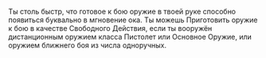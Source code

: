 Ты столь быстр, что готовое к бою оружие в твоей руке способно появиться буквально в мгновение ока. Ты можешь Приготовить оружие к бою в качестве Свободного Действия, если ты вооружён дистанционным оружием класса Пистолет или Основное Оружие, или оружием ближнего боя из числа одноручных.